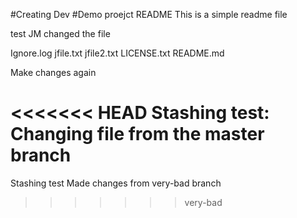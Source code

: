 #Creating Dev
#Demo proejct README
This is a simple readme file

test
JM changed the file

Ignore.log
jfile.txt
jfile2.txt
LICENSE.txt
README.md


Make changes again

<<<<<<< HEAD
Stashing test: Changing file from the master branch
=======
Stashing test Made changes from very-bad branch
>>>>>>> very-bad

